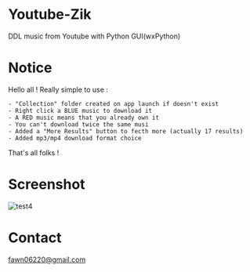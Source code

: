 # Youtube-Zik
DDL music from Youtube with Python GUI(wxPython)

# Notice
Hello all !
Really simple to use :

	- "Collection" folder created on app launch if doesn't exist
	- Right click a BLUE music to download it
	- A RED music means that you already own it
	- You can't download twice the same musi
	- Added a "More Results" button to fecth more (actually 17 results)
	- Added mp3/mp4 download format choice
	
That's all folks !

# Screenshot

![test4](https://github.com/user-attachments/assets/1df17241-d868-4bff-b672-d7f46b7a7ad4)


# Contact
fawn06220@gmail.com
